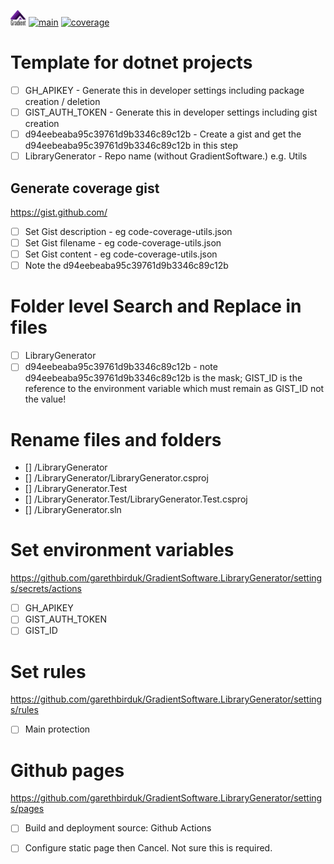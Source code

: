 [<img src="https://raw.githubusercontent.com/garethbirduk/GradientSoftware.LibraryGenerator/main/resources/icon.png" width="25" height="25">](https://github.com/garethbirduk/GradientSoftware.LibraryGenerator)
[![main](https://github.com/garethbirduk/GradientSoftware.LibraryGenerator/actions/workflows/main.yml/badge.svg)](https://github.com/garethbirduk/GradientSoftware.LibraryGenerator/actions)
[![coverage](https://img.shields.io/endpoint?url=https://gist.githubusercontent.com/garethbirduk/GIST_ID/raw/code-coverage.json)](https://garethbirduk.github.io/GradientSoftware.LibraryGenerator)

# Template for dotnet projects

- [ ] GH_APIKEY - Generate this in developer settings including package creation / deletion<br>
- [ ] GIST_AUTH_TOKEN - Generate this in developer settings including gist creation
- [ ] d94eebeaba95c39761d9b3346c89c12b - Create a gist and get the d94eebeaba95c39761d9b3346c89c12b in this step
- [ ] LibraryGenerator - Repo name (without GradientSoftware.) e.g. Utils

## Generate coverage gist
https://gist.github.com/
- [ ] Set Gist description - eg code-coverage-utils.json
- [ ] Set Gist filename - eg code-coverage-utils.json
- [ ] Set Gist content - eg code-coverage-utils.json
- [ ] Note the d94eebeaba95c39761d9b3346c89c12b

# Folder level Search and Replace in files
- [ ] LibraryGenerator
- [ ] d94eebeaba95c39761d9b3346c89c12b - note d94eebeaba95c39761d9b3346c89c12b is the mask; GIST_ID is the reference to the environment variable which must remain as GIST_ID not the value!

# Rename files and folders
- [] /LibraryGenerator
- [] /LibraryGenerator/LibraryGenerator.csproj
- [] /LibraryGenerator.Test
- [] /LibraryGenerator.Test/LibraryGenerator.Test.csproj
- [] /LibraryGenerator.sln
      
# Set environment variables
https://github.com/garethbirduk/GradientSoftware.LibraryGenerator/settings/secrets/actions
- [ ] GH_APIKEY
- [ ] GIST_AUTH_TOKEN
- [ ] GIST_ID

# Set rules
https://github.com/garethbirduk/GradientSoftware.LibraryGenerator/settings/rules
- [ ] Main protection

# Github pages
https://github.com/garethbirduk/GradientSoftware.LibraryGenerator/settings/pages
- [ ] Build and deployment source: Github Actions
- [ ] Configure static page then Cancel. Not sure this is required.

